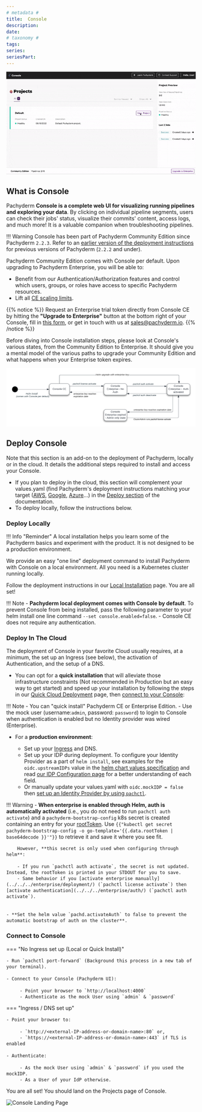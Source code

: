 ```yaml
---
# metadata # 
title:  Console 
description: 
date: 
# taxonomy #
tags: 
series:
seriesPart:
--- 
```


![Console in action](../images/console.gif)

## What is Console

Pachyderm **Console is a complete web UI for visualizing running pipelines and exploring your data**. By clicking on individual pipeline segments, users can check their jobs' status, visualize their commits' content, access logs, and much more! It is a valuable companion when troubleshooting pipelines.

!!! Warning
     Console has been part of Pachyderm Community Edition since Pachyderm `2.2.3`. Refer to an [earlier version of the deployment instructions](https://docs.pachyderm.com/2.1.x/deploy-manage/deploy/console/) for previous versions of Pachyderm (`2.2.2` and under).

Pachyderm Community Edition comes with Console per default. Upon upgrading to Pachyderm Enterprise, you will be able to:

- Benefit from our Authentication/Authorization features and control which users, groups, or roles have access to specific Pachyderm resources.
- Lift all [CE scaling limits](../../../reference/scaling-limits/).

{{% notice %}}
Request an Enterprise trial token directly from Console CE by hitting the **"Upgrade to Enterprise"** button at the bottom right of your Console, fill in [this form](https://www.pachyderm.com/trial/), or get in touch with us at [sales@pachyderm.io](mailto:sales@pachyderm.io).
{{% /notice %}}

Before diving into Console installation steps, please look at Console's various states, from the Community Edition to Enterprise. It should give you a mental model of the various paths to upgrade your Community Edition and what happens when your Enterprise token expires.

![Console state diagram](../images/console-state-diagram.png)

## Deploy Console

Note that this section is an add-on to the deployment of Pachyderm, locally or in the cloud. 
It details the additional steps required to install and access your Console.

- If you plan to deploy in the cloud, this section will complement your values.yaml (find Pachyderm's deployment instructions matching your target ([AWS](../aws-deploy-pachyderm/), [Google](../google-cloud-platform/), [Azure](../azure/)...) in the [Deploy section](../) of the documentation.
- To deploy locally, follow the instructions below.

### Deploy Locally

!!! Info "Reminder"
      A local installation helps you learn
      some of the Pachyderm basics and experiment with the product. It is not designed to be a production environment.

We provide an easy "one line" deployment command to install Pachyderm with Console on a local environment. All you need is a Kubernetes cluster running locally.

Follow the deployment instructions in our [Local Installation](../../../getting-started/local-installation/#deploy-pachyderm) page.
You are all set!

!!! Note
    - **Pachyderm local deployment comes with Console by default**. To prevent Console from being installed, pass the following parameter to your helm install one line command `--set console.enabled=false`.
    - Console CE does not require any authentication.

### Deploy In The Cloud

The deployment of Console in your favorite Cloud usually requires, at a minimum, the set up an Ingress (see below), the activation of Authentication, and the setup of a DNS.

- You can opt for a **quick installation** that will alleviate those infrastructure constraints (Not recommended in Production but an easy way to get started) and speed up your installation by following the steps in our [Quick Cloud Deployment](../quickstart/) page, then [connect to your Console](#connect-to-console): 

!!! Note 
    - You can "quick install" Pachyderm CE or Enterprise Edition.
    - Use the mock user (username:`admin`, password: `password`) to login to Console when authentication is enabled but no Identity provider was wired (Enterprise).

- For a **production environment**:

    - Set up your [Ingress](../ingress/#ingress) and DNS.
    - Set up your IDP during deployment.
        To configure your Identity Provider as a part of `helm install`, see examples for the `oidc.upstreamIDPs` value in the [helm chart values specification](https://github.com/pachyderm/pachyderm/blob/42462ba37f23452a5ea764543221bf8946cebf4f/etc/helm/pachyderm/values.yaml#L461) and read [our IDP Configuration page](../../../enterprise/auth/authentication/idp-dex) for a better understanding of each field. 
    - Or manually update your values.yaml with `oidc.mockIDP = false` then [set up an Identity Provider by using `pachctl`](../../../enterprise/auth/authentication/idp-dex).

!!! Warning
    - **When enterprise is enabled through Helm, auth is automatically activated** (i.e., you do not need to run `pachctl auth activate`) and a `pachyderm-bootstrap-config` k8s secret is created containing an entry for your [rootToken](../../../enterprise/auth/#activate-user-access-management). Use `{{"kubectl get secret pachyderm-bootstrap-config -o go-template='{{.data.rootToken | base64decode }}'"}}` to retrieve it and save it where you see fit.
    
        However, **this secret is only used when configuring through helm**:

        - If you run `pachctl auth activate`, the secret is not updated. Instead, the rootToken is printed in your STDOUT for you to save.
        - Same behavior if you [activate enterprise manually](../../../enterprise/deployment/) (`pachctl license activate`) then [activate authentication](../../../enterprise/auth/) (`pachctl auth activate`).


    - **Set the helm value `pachd.activateAuth` to false to prevent the automatic bootstrap of auth on the cluster**.

### Connect to Console

=== "No Ingress set up (Local or Quick Install)"

    - Run `pachctl port-forward` (Background this process in a new tab of your terminal).
    
    - Connect to your Console (Pachyderm UI):

         - Point your browser to `http://localhost:4000` 
         - Authenticate as the mock User using `admin` & `password` 

=== "Ingress / DNS set up"

    - Point your browser to:

         - `http://<external-IP-address-or-domain-name>:80` or,
         - `https://<external-IP-address-or-domain-name>:443` if TLS is enabled

    - Authenticate:

         - As the mock User using `admin` & `password` if you used the mockIDP.
         - As a User of your IdP otherwise.


You are all set! 
You should land on the Projects page of Console.

![Console Landing Page](../../../getting-started/images/console_landing_page.png)

